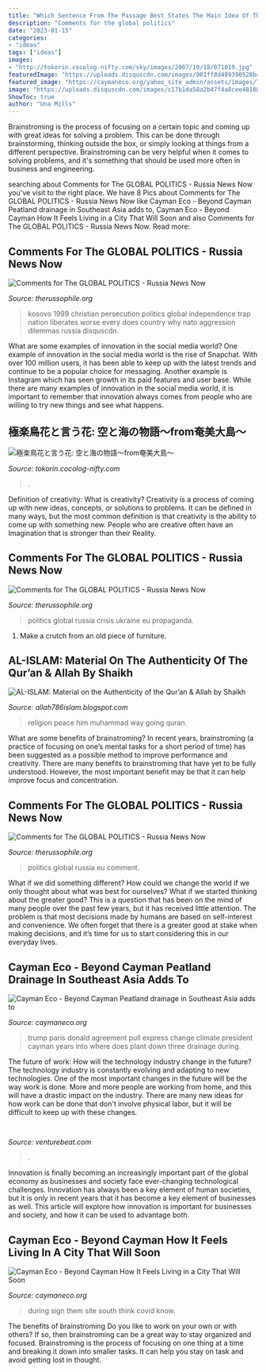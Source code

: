 ```yaml
---
title: "Which Sentence From The Passage Best States The Main Idea Of The Greatest Gift : Comments For The Global Politics"
description: "Comments for the global politics"
date: "2023-01-15"
categories:
- "ideas"
tags: ["ideas"]
images:
- "http://tokorin.cocolog-nifty.com/sky/images/2007/10/18/071019.jpg"
featuredImage: "https://uploads.disquscdn.com/images/981ff8d489390528b45358b486b8eb9bc3030dc522b26ecf23582147a32b71e8.jpg"
featured_image: "https://caymaneco.org/yahoo_site_admin/assets/images/Trump_and_Paris_Agreement_-_Photo_credit_Expresscouk.125161207_std.jpg"
image: "https://uploads.disquscdn.com/images/c17b1da58a2b47f4a8cee48188cc52d635a6649992cb3c55ad31bdfc1caa2c6e.jpg"
ShowToc: true
author: "Una Mills"
---
```



Brainstroming is the process of focusing on a certain topic and coming up with great ideas for solving a problem. This can be done through brainstorming, thinking outside the box, or simply looking at things from a different perspective. Brainstroming can be very helpful when it comes to solving problems, and it's something that should be used more often in business and engineering.

	

		
searching about Comments for The GLOBAL POLITICS - Russia News Now you've visit to the right place. We have 8 Pics about Comments for The GLOBAL POLITICS - Russia News Now like Cayman Eco - Beyond Cayman Peatland drainage in Southeast Asia adds to, Cayman Eco - Beyond Cayman How It Feels Living in a City That Will Soon and also Comments for The GLOBAL POLITICS - Russia News Now. Read more:
		
    
## Comments For The GLOBAL POLITICS - Russia News Now

<img loading=lazy src="https://uploads.disquscdn.com/images/c17b1da58a2b47f4a8cee48188cc52d635a6649992cb3c55ad31bdfc1caa2c6e.jpg" onerror="this.onerror=null;this.src='https://tse1.mm.bing.net/th?id=OIP.XFuoSzi_Xvq2oy2aBkXz6wAAAA&amp;pid=15.1';" alt="Comments for The GLOBAL POLITICS - Russia News Now">

_Source: therussophile.org_

>kosovo 1999 christian persecution politics global independence trap nation liberates worse every does country why nato aggression dilemmas russia disquscdn. 

	

What are some examples of innovation in the social media world?
One example of innovation in the social media world is the rise of Snapchat. With over 100 million users, it has been able to keep up with the latest trends and continue to be a popular choice for messaging. Another example is Instagram which has seen growth in its paid features and user base. While there are many examples of innovation in the social media world, it is important to remember that innovation always comes from people who are willing to try new things and see what happens.

    
## 極楽鳥花と言う花: 空と海の物語～from奄美大島～

<img loading=lazy src="http://tokorin.cocolog-nifty.com/sky/images/2007/10/18/071019.jpg" onerror="this.onerror=null;this.src='https://tse4.mm.bing.net/th?id=OIP.Hvxp3TAKcygRZCR4666xVAAAAA&amp;pid=15.1';" alt="極楽鳥花と言う花: 空と海の物語～from奄美大島～">

_Source: tokorin.cocolog-nifty.com_

>. 

	

Definition of creativity: What is creativity?
Creativity is a process of coming up with new ideas, concepts, or solutions to problems. It can be defined in many ways, but the most common definition is that creativity is the ability to come up with something new. People who are creative often have an Imagination that is stronger than their Reality.

    
## Comments For The GLOBAL POLITICS - Russia News Now

<img loading=lazy src="https://uploads.disquscdn.com/images/3db7a165f334c7e0df2060ca3691dc3d42055d8c58d5749350ef9ff2bb15b691.jpg" onerror="this.onerror=null;this.src='https://tse4.mm.bing.net/th?id=OIP.7DPQWcy0H5Eb0ygOz8KpKAHaMG&amp;pid=15.1';" alt="Comments for The GLOBAL POLITICS - Russia News Now">

_Source: therussophile.org_

>politics global russia crisis ukraine eu propaganda. 

	

1. Make a crutch from an old piece of furniture.

    
## AL-ISLAM: Material On The Authenticity Of The Qur’an &amp; Allah By Shaikh

<img loading=lazy src="https://lh3.googleusercontent.com/proxy/E7ZRA5DTumdjPO7qkYFr2hh3pLh7pyXVG3yrz3UEy2xNj1CwLSzkOOiThtPfM4Z0xiKaiwZUVG90ehYws6kzU7DeDqh-ycdHHzk=w1200-h630-p-k-no-nu" onerror="this.onerror=null;this.src='https://tse4.mm.bing.net/th?id=OIP.OoOpkEb4mz6unSW9yonwZgHaBL&amp;pid=15.1';" alt="AL-ISLAM: Material on the Authenticity of the Qur’an &amp; Allah by Shaikh">

_Source: allah786islam.blogspot.com_

>religion peace him muhammad way going quran. 

	

What are some benefits of brainstroming?
In recent years, brainstroming (a practice of focusing on one’s mental tasks for a short period of time) has been suggested as a possible method to improve performance and creativity. There are many benefits to brainstroming that have yet to be fully understood. However, the most important benefit may be that it can help improve focus and concentration.

    
## Comments For The GLOBAL POLITICS - Russia News Now

<img loading=lazy src="https://uploads.disquscdn.com/images/981ff8d489390528b45358b486b8eb9bc3030dc522b26ecf23582147a32b71e8.jpg" onerror="this.onerror=null;this.src='https://tse1.mm.bing.net/th?id=OIP.EeXwPl9iL097QtMqAplg9AHaFj&amp;pid=15.1';" alt="Comments for The GLOBAL POLITICS - Russia News Now">

_Source: therussophile.org_

>politics global russia eu comment. 

	

What if we did something different?
How could we change the world if we only thought about what was best for ourselves? What if we started thinking about the greater good? This is a question that has been on the mind of many people over the past few years, but it has received little attention. The problem is that most decisions made by humans are based on self-interest and convenience. We often forget that there is a greater good at stake when making decisions, and it’s time for us to start considering this in our everyday lives.

    
## Cayman Eco - Beyond Cayman Peatland Drainage In Southeast Asia Adds To

<img loading=lazy src="https://caymaneco.org/yahoo_site_admin/assets/images/Trump_and_Paris_Agreement_-_Photo_credit_Expresscouk.125161207_std.jpg" onerror="this.onerror=null;this.src='https://tse2.mm.bing.net/th?id=OIP.OfLGXUcW2RHX4hUb1QMBQAAAAA&amp;pid=15.1';" alt="Cayman Eco - Beyond Cayman Peatland drainage in Southeast Asia adds to">

_Source: caymaneco.org_

>trump paris donald agreement pull express change climate president cayman years into where does plant down three drainage during. 

	

The future of work: How will the technology industry change in the future?
The technology industry is constantly evolving and adapting to new technologies. One of the most important changes in the future will be the way work is done. More and more people are working from home, and this will have a drastic impact on the industry. There are many new ideas for how work can be done that don't involve physical labor, but it will be difficult to keep up with these changes.

    
## 

<img loading=lazy src="https://venturebeat.com/wp-content/uploads/2018/06/img_20180601_110155.jpg?w=800" onerror="this.onerror=null;this.src='https://tse4.mm.bing.net/th?id=OIP.xPxK8Oy0l4ZGRA4QI_d7CgHaFj&amp;pid=15.1';" alt="">

_Source: venturebeat.com_

>. 

	

Innovation is finally becoming an increasingly important part of the global economy as businesses and society face ever-changing technological challenges. Innovation has always been a key element of human societies, but it is only in recent years that it has become a key element of businesses as well. This article will explore how innovation is important for businesses and society, and how it can be used to advantage both.

    
## Cayman Eco - Beyond Cayman How It Feels Living In A City That Will Soon

<img loading=lazy src="https://caymaneco.org/yahoo_site_admin/assets/images/Pharmacy_in_France.9270835_std.jpg" onerror="this.onerror=null;this.src='https://tse3.mm.bing.net/th?id=OIP.pdIOWKS1HXgJUHSOd2MKFAHaFX&amp;pid=15.1';" alt="Cayman Eco - Beyond Cayman How It Feels Living in a City That Will Soon">

_Source: caymaneco.org_

>during sign them site south think covid know. 

	

The benefits of brainstroming
Do you like to work on your own or with others? If so, then brainstroming can be a great way to stay organized and focused. Brainstroming is the process of focusing on one thing at a time and breaking it down into smaller tasks. It can help you stay on task and avoid getting lost in thought.

